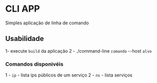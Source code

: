# CLI APP

Simples aplicação de linha de comando

## Usabilidade
1- execute `build` da aplicação
2 - ./command-line `comando` --host `alvo`

### Comandos disponivéis
1 - `ip` -  lista ips públicos de um serviço
2 - `ns` - lista serviços